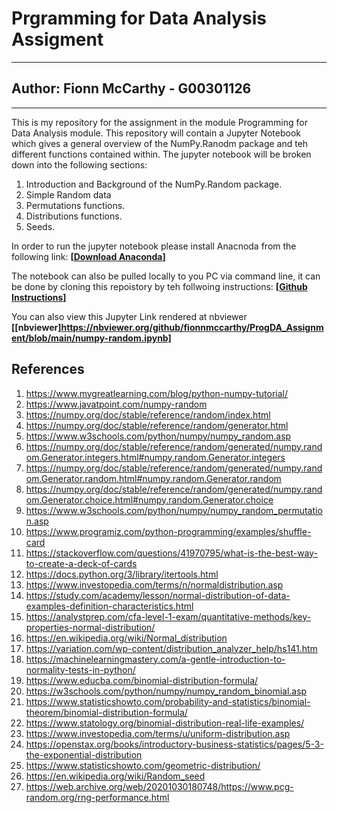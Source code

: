 # Prgramming for Data Analysis Assigment 
***
## Author: Fionn McCarthy - G00301126
***
This is my repository for the assignment in the module Programming for Data Analysis module. This repository will contain a Jupyter Notebook which gives a general overview of the NumPy.Ranodm package and teh different functions contained within. The jupyter notebook will be broken down into the following sections: 

1. Introduction and Background of the NumPy.Random package.
2. Simple Random data 
3. Permutations functions. 
4. Distributions functions. 
5. Seeds. 

In order to run the jupyter notebook please install Anacnoda from the following link: **[[Download Anaconda](https://www.anaconda.com/)]**

The notebook can also be pulled locally to you PC via command line, it can be done by cloning this repoistory by teh follwoing instructions: **[[Github Instructions](https://docs.github.com/en/repositories/creating-and-managing-repositories/cloning-a-repository)]** 

You can also view this Jupyter Link rendered at nbviewer **[[nbviewer]https://nbviewer.org/github/fionnmccarthy/ProgDA_Assignment/blob/main/numpy-random.ipynb]**


## References
1. https://www.mygreatlearning.com/blog/python-numpy-tutorial/ 
2. https://www.javatpoint.com/numpy-random 
3. https://numpy.org/doc/stable/reference/random/index.html 
4. https://numpy.org/doc/stable/reference/random/generator.html 
5. https://www.w3schools.com/python/numpy/numpy_random.asp 
6. https://numpy.org/doc/stable/reference/random/generated/numpy.random.Generator.integers.html#numpy.random.Generator.integers
7. https://numpy.org/doc/stable/reference/random/generated/numpy.random.Generator.random.html#numpy.random.Generator.random 
8. https://numpy.org/doc/stable/reference/random/generated/numpy.random.Generator.choice.html#numpy.random.Generator.choice 
9. https://www.w3schools.com/python/numpy/numpy_random_permutation.asp 
10. https://www.programiz.com/python-programming/examples/shuffle-card 
11. https://stackoverflow.com/questions/41970795/what-is-the-best-way-to-create-a-deck-of-cards
12. https://docs.python.org/3/library/itertools.html
13. https://www.investopedia.com/terms/n/normaldistribution.asp
14. https://study.com/academy/lesson/normal-distribution-of-data-examples-definition-characteristics.html 
15. https://analystprep.com/cfa-level-1-exam/quantitative-methods/key-properties-normal-distribution/ 
16. https://en.wikipedia.org/wiki/Normal_distribution
18. https://variation.com/wp-content/distribution_analyzer_help/hs141.htm
19. https://machinelearningmastery.com/a-gentle-introduction-to-normality-tests-in-python/
20. https://www.educba.com/binomial-distribution-formula/
21. https://w3schools.com/python/numpy/numpy_random_binomial.asp
22. https://www.statisticshowto.com/probability-and-statistics/binomial-theorem/binomial-distribution-formula/ 
23. https://www.statology.org/binomial-distribution-real-life-examples/
24. https://www.investopedia.com/terms/u/uniform-distribution.asp 
25. https://openstax.org/books/introductory-business-statistics/pages/5-3-the-exponential-distribution
26. https://www.statisticshowto.com/geometric-distribution/ 
27. https://en.wikipedia.org/wiki/Random_seed
28. https://web.archive.org/web/20201030180748/https://www.pcg-random.org/rng-performance.html 

